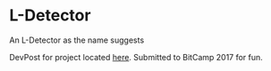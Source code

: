 # L-Detector
An L-Detector as the name suggests

DevPost for project located [here](https://devpost.com/software/l-detector). Submitted to BitCamp 2017 for fun.
